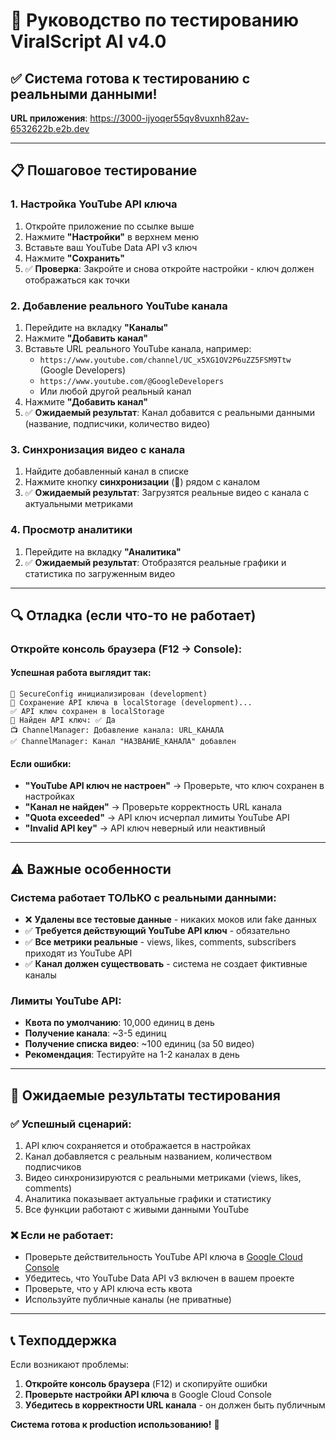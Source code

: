 # 🔧 Руководство по тестированию ViralScript AI v4.0

## ✅ Система готова к тестированию с реальными данными!

**URL приложения**: https://3000-ijyoqer55qv8vuxnh82av-6532622b.e2b.dev

---

## 📋 Пошаговое тестирование

### 1. **Настройка YouTube API ключа**
1. Откройте приложение по ссылке выше
2. Нажмите **"Настройки"** в верхнем меню
3. Вставьте ваш YouTube Data API v3 ключ
4. Нажмите **"Сохранить"**
5. ✅ **Проверка**: Закройте и снова откройте настройки - ключ должен отображаться как точки

### 2. **Добавление реального YouTube канала**
1. Перейдите на вкладку **"Каналы"**
2. Нажмите **"Добавить канал"**
3. Вставьте URL реального YouTube канала, например:
   - `https://www.youtube.com/channel/UC_x5XG1OV2P6uZZ5FSM9Ttw` (Google Developers)
   - `https://www.youtube.com/@GoogleDevelopers`
   - Или любой другой реальный канал
4. Нажмите **"Добавить канал"**
5. ✅ **Ожидаемый результат**: Канал добавится с реальными данными (название, подписчики, количество видео)

### 3. **Синхронизация видео с канала**
1. Найдите добавленный канал в списке
2. Нажмите кнопку **синхронизации** (🔄) рядом с каналом
3. ✅ **Ожидаемый результат**: Загрузятся реальные видео с канала с актуальными метриками

### 4. **Просмотр аналитики**
1. Перейдите на вкладку **"Аналитика"**
2. ✅ **Ожидаемый результат**: Отобразятся реальные графики и статистика по загруженным видео

---

## 🔍 Отладка (если что-то не работает)

### Откройте консоль браузера (F12 → Console):

#### **Успешная работа выглядит так:**
```
🔐 SecureConfig инициализирован (development)
🔐 Сохранение API ключа в localStorage (development)...
✅ API ключ сохранен в localStorage
🔑 Найден API ключ: ✅ Да
📺 ChannelManager: Добавление канала: URL_КАНАЛА
✅ ChannelManager: Канал "НАЗВАНИЕ_КАНАЛА" добавлен
```

#### **Если ошибки:**
- **"YouTube API ключ не настроен"** → Проверьте, что ключ сохранен в настройках
- **"Канал не найден"** → Проверьте корректность URL канала  
- **"Quota exceeded"** → API ключ исчерпал лимиты YouTube API
- **"Invalid API key"** → API ключ неверный или неактивный

---

## ⚠️ Важные особенности

### **Система работает ТОЛЬКО с реальными данными:**
- ❌ **Удалены все тестовые данные** - никаких моков или fake данных
- ✅ **Требуется действующий YouTube API ключ** - обязательно
- ✅ **Все метрики реальные** - views, likes, comments, subscribers приходят из YouTube API
- ✅ **Канал должен существовать** - система не создает фиктивные каналы

### **Лимиты YouTube API:**
- **Квота по умолчанию**: 10,000 единиц в день
- **Получение канала**: ~3-5 единиц
- **Получение списка видео**: ~100 единиц (за 50 видео)
- **Рекомендация**: Тестируйте на 1-2 каналах в день

---

## 🎯 Ожидаемые результаты тестирования

### ✅ **Успешный сценарий:**
1. API ключ сохраняется и отображается в настройках
2. Канал добавляется с реальным названием, количеством подписчиков
3. Видео синхронизируются с реальными метриками (views, likes, comments)
4. Аналитика показывает актуальные графики и статистику
5. Все функции работают с живыми данными YouTube

### ❌ **Если не работает:**
- Проверьте действительность YouTube API ключа в [Google Cloud Console](https://console.cloud.google.com/)
- Убедитесь, что YouTube Data API v3 включен в вашем проекте
- Проверьте, что у API ключа есть квота
- Используйте публичные каналы (не приватные)

---

## 📞 Техподдержка

Если возникают проблемы:
1. **Откройте консоль браузера** (F12) и скопируйте ошибки
2. **Проверьте настройки API ключа** в Google Cloud Console  
3. **Убедитесь в корректности URL канала** - он должен быть публичным

**Система готова к production использованию!** 🚀